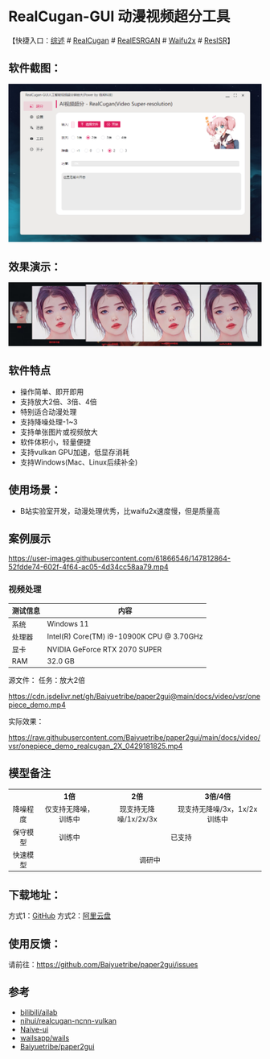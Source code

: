 # RealCugan-GUI 动漫视频超分工具

【快捷入口：[综述](readme.md) # [RealCugan](RealCugan-GUI.md) # [RealESRGAN](RealESRGAN-GUI.md) # [Waifu2x](waifu2x-gui.md) # [ReslSR](RealSR-GUI.md)】

## 软件截图：

![](../docs/images/realcugan-gui.png)

## 效果演示：

![](../docs/images/styletransfer/iu.jpg)

## 软件特点

- 操作简单、即开即用
- 支持放大2倍、3倍、4倍
- 特别适合动漫处理
- 支持降噪处理-1~3
- 支持单张图片或视频放大
- 软件体积小，轻量便捷
- 支持vulkan GPU加速，低显存消耗
- 支持Windows(Mac、Linux后续补全)

## 使用场景：

- B站实验室开发，动漫处理优秀，比waifu2x速度慢，但是质量高

## 案例展示

<https://user-images.githubusercontent.com/61866546/147812864-52fdde74-602f-4f64-ac05-4d34cc58aa79.mp4>

### 视频处理

| 测试信息 | 内容                                      |
| -------- | ----------------------------------------- |
| 系统     | Windows 11                                |
| 处理器   | Intel(R) Core(TM) i9-10900K CPU @ 3.70GHz |
| 显卡     | NVIDIA GeForce RTX 2070 SUPER             |
| RAM      | 32.0 GB                                   |

源文件： 任务：放大2倍

<https://cdn.jsdelivr.net/gh/Baiyuetribe/paper2gui@main/docs/video/vsr/onepiece_demo.mp4>

实际效果：

<https://raw.githubusercontent.com/Baiyuetribe/paper2gui/main/docs/video/vsr/onepiece_demo_realcugan_2X_0429181825.mp4>

## 模型备注

<table>
	<tr>
	    <th align="center"></th>
        <th align="center">1倍</th>
	    <th align="center">2倍</th>
	    <th align="center">3倍/4倍</th>  
	</tr >
	<tr>
	    <td align="center" >降噪程度</td>
	    <td align="center">仅支持无降噪，训练中</td>
	    <td align="center">现支持无降噪/1x/2x/3x</td>
        <td align="center">现支持无降噪/3x，1x/2x训练中</td>
	</tr>
	<tr>
	    <td  align="center">保守模型</td>
	    <td  align="center">训练中</td>
	    <td  colspan="2" align="center">已支持</td>
	</tr>
	<tr>
        <td  align="center">快速模型</td>
	    <td  colspan="3" align="center">调研中</td>
	</tr>
</table>

## 下载地址：

方式1：[GitHub](https://github.com/Baiyuetribe/paper2gui/releases/tag/Published)
方式2：[阿里云盘](https://www.aliyundrive.com/s/2b4hyudGkni)

## 使用反馈：

请前往：https://github.com/Baiyuetribe/paper2gui/issues

## 参考

- [bilibili/ailab](https://github.com/bilibili/ailab/edit/main/Real-CUGAN)
- [nihui/realcugan-ncnn-vulkan](https://github.com/nihui/realcugan-ncnn-vulkan)
- [Naive-ui](https://www.naiveui.com/zh-CN/os-theme)
- [wailsapp/wails](https://github.com/wailsapp/wails)
- [Baiyuetribe/paper2gui](https://github.com/Baiyuetribe/paper2gui)